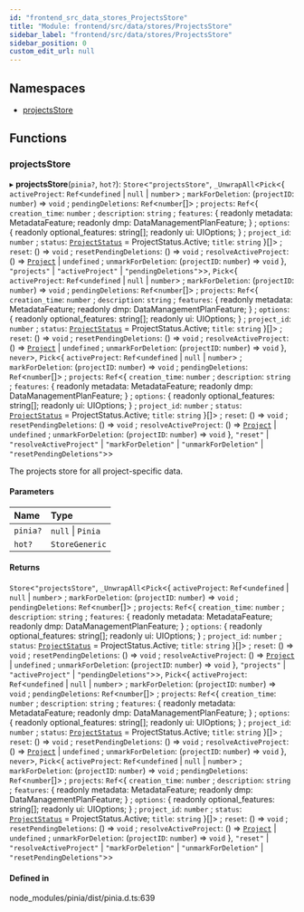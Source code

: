 ```yaml
---
id: "frontend_src_data_stores_ProjectsStore"
title: "Module: frontend/src/data/stores/ProjectsStore"
sidebar_label: "frontend/src/data/stores/ProjectsStore"
sidebar_position: 0
custom_edit_url: null
---
```


## Namespaces

- [projectsStore](../namespaces/frontend_src_data_stores_ProjectsStore.projectsStore.md)

## Functions

### projectsStore

▸ **projectsStore**(`pinia?`, `hot?`): `Store`<``"projectsStore"``, `_UnwrapAll`<`Pick`<\{ `activeProject`: `Ref`<`undefined` \| ``null`` \| `number`\> ; `markForDeletion`: (`projectID`: `number`) => `void` ; `pendingDeletions`: `Ref`<`number`[]\> ; `projects`: `Ref`<\{ `creation_time`: `number` ; `description`: `string` ; `features`: \{ readonly metadata: MetadataFeature; readonly dmp: DataManagementPlanFeature; } ; `options`: \{ readonly optional\_features: string[]; readonly ui: UIOptions; } ; `project_id`: `number` ; `status`: [`ProjectStatus`](../enums/common_web_data_entities_Project.ProjectStatus.md) = ProjectStatus.Active; `title`: `string`  }[]\> ; `reset`: () => `void` ; `resetPendingDeletions`: () => `void` ; `resolveActiveProject`: () => [`Project`](../classes/common_web_data_entities_Project.Project.md) \| `undefined` ; `unmarkForDeletion`: (`projectID`: `number`) => `void`  }, ``"projects"`` \| ``"activeProject"`` \| ``"pendingDeletions"``\>\>, `Pick`<\{ `activeProject`: `Ref`<`undefined` \| ``null`` \| `number`\> ; `markForDeletion`: (`projectID`: `number`) => `void` ; `pendingDeletions`: `Ref`<`number`[]\> ; `projects`: `Ref`<\{ `creation_time`: `number` ; `description`: `string` ; `features`: \{ readonly metadata: MetadataFeature; readonly dmp: DataManagementPlanFeature; } ; `options`: \{ readonly optional\_features: string[]; readonly ui: UIOptions; } ; `project_id`: `number` ; `status`: [`ProjectStatus`](../enums/common_web_data_entities_Project.ProjectStatus.md) = ProjectStatus.Active; `title`: `string`  }[]\> ; `reset`: () => `void` ; `resetPendingDeletions`: () => `void` ; `resolveActiveProject`: () => [`Project`](../classes/common_web_data_entities_Project.Project.md) \| `undefined` ; `unmarkForDeletion`: (`projectID`: `number`) => `void`  }, `never`\>, `Pick`<\{ `activeProject`: `Ref`<`undefined` \| ``null`` \| `number`\> ; `markForDeletion`: (`projectID`: `number`) => `void` ; `pendingDeletions`: `Ref`<`number`[]\> ; `projects`: `Ref`<\{ `creation_time`: `number` ; `description`: `string` ; `features`: \{ readonly metadata: MetadataFeature; readonly dmp: DataManagementPlanFeature; } ; `options`: \{ readonly optional\_features: string[]; readonly ui: UIOptions; } ; `project_id`: `number` ; `status`: [`ProjectStatus`](../enums/common_web_data_entities_Project.ProjectStatus.md) = ProjectStatus.Active; `title`: `string`  }[]\> ; `reset`: () => `void` ; `resetPendingDeletions`: () => `void` ; `resolveActiveProject`: () => [`Project`](../classes/common_web_data_entities_Project.Project.md) \| `undefined` ; `unmarkForDeletion`: (`projectID`: `number`) => `void`  }, ``"reset"`` \| ``"resolveActiveProject"`` \| ``"markForDeletion"`` \| ``"unmarkForDeletion"`` \| ``"resetPendingDeletions"``\>\>

The projects store for all project-specific data.

#### Parameters

| Name | Type |
| :------ | :------ |
| `pinia?` | ``null`` \| `Pinia` |
| `hot?` | `StoreGeneric` |

#### Returns

`Store`<``"projectsStore"``, `_UnwrapAll`<`Pick`<\{ `activeProject`: `Ref`<`undefined` \| ``null`` \| `number`\> ; `markForDeletion`: (`projectID`: `number`) => `void` ; `pendingDeletions`: `Ref`<`number`[]\> ; `projects`: `Ref`<\{ `creation_time`: `number` ; `description`: `string` ; `features`: \{ readonly metadata: MetadataFeature; readonly dmp: DataManagementPlanFeature; } ; `options`: \{ readonly optional\_features: string[]; readonly ui: UIOptions; } ; `project_id`: `number` ; `status`: [`ProjectStatus`](../enums/common_web_data_entities_Project.ProjectStatus.md) = ProjectStatus.Active; `title`: `string`  }[]\> ; `reset`: () => `void` ; `resetPendingDeletions`: () => `void` ; `resolveActiveProject`: () => [`Project`](../classes/common_web_data_entities_Project.Project.md) \| `undefined` ; `unmarkForDeletion`: (`projectID`: `number`) => `void`  }, ``"projects"`` \| ``"activeProject"`` \| ``"pendingDeletions"``\>\>, `Pick`<\{ `activeProject`: `Ref`<`undefined` \| ``null`` \| `number`\> ; `markForDeletion`: (`projectID`: `number`) => `void` ; `pendingDeletions`: `Ref`<`number`[]\> ; `projects`: `Ref`<\{ `creation_time`: `number` ; `description`: `string` ; `features`: \{ readonly metadata: MetadataFeature; readonly dmp: DataManagementPlanFeature; } ; `options`: \{ readonly optional\_features: string[]; readonly ui: UIOptions; } ; `project_id`: `number` ; `status`: [`ProjectStatus`](../enums/common_web_data_entities_Project.ProjectStatus.md) = ProjectStatus.Active; `title`: `string`  }[]\> ; `reset`: () => `void` ; `resetPendingDeletions`: () => `void` ; `resolveActiveProject`: () => [`Project`](../classes/common_web_data_entities_Project.Project.md) \| `undefined` ; `unmarkForDeletion`: (`projectID`: `number`) => `void`  }, `never`\>, `Pick`<\{ `activeProject`: `Ref`<`undefined` \| ``null`` \| `number`\> ; `markForDeletion`: (`projectID`: `number`) => `void` ; `pendingDeletions`: `Ref`<`number`[]\> ; `projects`: `Ref`<\{ `creation_time`: `number` ; `description`: `string` ; `features`: \{ readonly metadata: MetadataFeature; readonly dmp: DataManagementPlanFeature; } ; `options`: \{ readonly optional\_features: string[]; readonly ui: UIOptions; } ; `project_id`: `number` ; `status`: [`ProjectStatus`](../enums/common_web_data_entities_Project.ProjectStatus.md) = ProjectStatus.Active; `title`: `string`  }[]\> ; `reset`: () => `void` ; `resetPendingDeletions`: () => `void` ; `resolveActiveProject`: () => [`Project`](../classes/common_web_data_entities_Project.Project.md) \| `undefined` ; `unmarkForDeletion`: (`projectID`: `number`) => `void`  }, ``"reset"`` \| ``"resolveActiveProject"`` \| ``"markForDeletion"`` \| ``"unmarkForDeletion"`` \| ``"resetPendingDeletions"``\>\>

#### Defined in

node_modules/pinia/dist/pinia.d.ts:639
